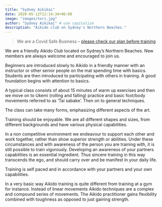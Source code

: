 ```yaml
---
title: "Sydney Aikikai"
date: 2020-05-12T12:14:34+06:00
image: "images/tori.jpg"
author: "Sydney Aikikai" # use capitalize
description: "Aikido club on Sydney's Northern Beaches."
---
```

> We are a Covid Safe Business – [please check our plan before training](/covid-safe)

We are a friendly Aikido Club located on Sydney’s Northern Beaches. New members are always welcome and encouraged to join us.

Beginners are introduced slowly to Aikido in a friendly manner with an instructor or other senior people on the mat spending time with basics. Students are then introduced to participating with others in training. A good foundation begins with attention to basics.

A typical class consists of about 15 minutes of warm up exercises and then we move on to Ukemi (rolling and falling) practice and basic foot/body movements referred to as ‘Tai sabake’. Then on to general techniques.

The class can take many forms, emphasizing different aspects of the art.

Training should be enjoyable. We are all different shapes and sizes, from different backgrounds and have various physical capabilities.

In a non competitive environment we endeavour to support each other and work together, rather than show superior strength or abilities. Under these circumstances and with awareness of the person you are training with, it is still possible to train vigorously. Developing an awareness of your partners capabilities is an essential ingredient. Thus sincere training in this way transcends the ego, and should carry over and be manifest in your daily life.

Training is self paced and in accordance with your partners and your own capabilities.

In a very basic way Aikido training is quite different from training at a gym for instance. Instead of linear movements Aikido techniques are a complex and compound series of movements. The Aikido practitioner gains flexibility combined with toughness as opposed to just gaining strength.
